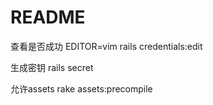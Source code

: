 # README

查看是否成功
EDITOR=vim rails credentials:edit

生成密钥
rails secret

允许assets
rake assets:precompile
